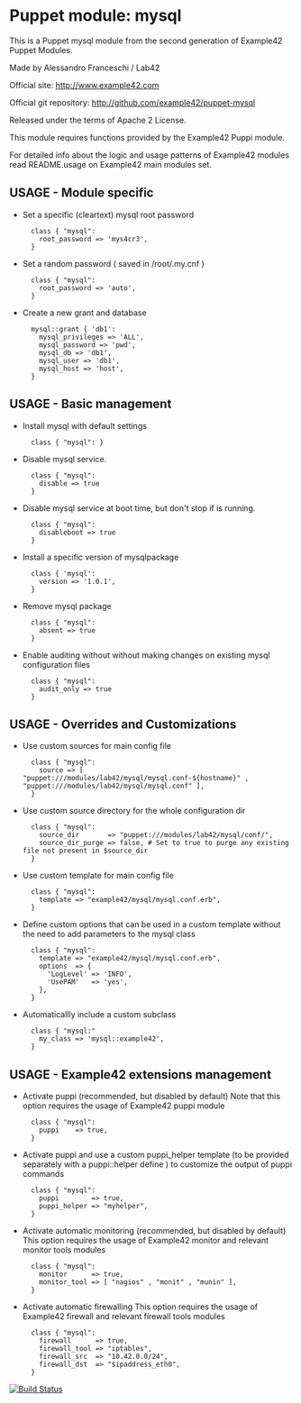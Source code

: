 # Puppet module: mysql

This is a Puppet mysql module from the second generation of Example42 Puppet Modules.

Made by Alessandro Franceschi / Lab42

Official site: http://www.example42.com

Official git repository: http://github.com/example42/puppet-mysql

Released under the terms of Apache 2 License.

This module requires functions provided by the Example42 Puppi module.

For detailed info about the logic and usage patterns of Example42 modules read README.usage on Example42 main modules set.

## USAGE - Module specific

* Set a specific (cleartext) mysql root password

        class { "mysql":
          root_password => 'mys4cr3',
        }

* Set a random password ( saved in /root/.my.cnf )

        class { "mysql":
          root_password => 'auto',          
        }

* Create a new grant and database

        mysql::grant { 'db1':
          mysql_privileges => 'ALL',
          mysql_password => 'pwd',
          mysql_db => 'db1',
          mysql_user => 'db1',
          mysql_host => 'host',
        }


## USAGE - Basic management

* Install mysql with default settings

        class { "mysql": }

* Disable mysql service.

        class { "mysql":
          disable => true
        }

* Disable mysql service at boot time, but don't stop if is running.

        class { "mysql":
          disableboot => true
        }

* Install a specific version of mysqlpackage

        class { 'mysql':
          version => '1.0.1',
        }

* Remove mysql package

        class { "mysql":
          absent => true
        }

* Enable auditing without without making changes on existing mysql configuration files

        class { "mysql":
          audit_only => true
        }


## USAGE - Overrides and Customizations
* Use custom sources for main config file 

        class { "mysql":
          source => [ "puppet:///modules/lab42/mysql/mysql.conf-${hostname}" , "puppet:///modules/lab42/mysql/mysql.conf" ], 
        }


* Use custom source directory for the whole configuration dir

        class { "mysql":
          source_dir       => "puppet:///modules/lab42/mysql/conf/",
          source_dir_purge => false, # Set to true to purge any existing file not present in $source_dir
        }

* Use custom template for main config file 

        class { "mysql":
          template => "example42/mysql/mysql.conf.erb",      
        }

* Define custom options that can be used in a custom template without the
  need to add parameters to the mysql class

        class { "mysql":
          template => "example42/mysql/mysql.conf.erb",    
          options  => {
            'LogLevel' => 'INFO',
            'UsePAM'   => 'yes',
          },
        }

* Automaticallly include a custom subclass

        class { "mysql:"
          my_class => 'mysql::example42',
        }


## USAGE - Example42 extensions management 
* Activate puppi (recommended, but disabled by default)
  Note that this option requires the usage of Example42 puppi module

        class { "mysql": 
          puppi    => true,
        }

* Activate puppi and use a custom puppi_helper template (to be provided separately with
  a puppi::helper define ) to customize the output of puppi commands 

        class { "mysql":
          puppi        => true,
          puppi_helper => "myhelper", 
        }

* Activate automatic monitoring (recommended, but disabled by default)
  This option requires the usage of Example42 monitor and relevant monitor tools modules

        class { "mysql":
          monitor      => true,
          monitor_tool => [ "nagios" , "monit" , "munin" ],
        }

* Activate automatic firewalling 
  This option requires the usage of Example42 firewall and relevant firewall tools modules

        class { "mysql":       
          firewall      => true,
          firewall_tool => "iptables",
          firewall_src  => "10.42.0.0/24",
          firewall_dst  => "$ipaddress_eth0",
        }



[![Build Status](https://travis-ci.org/example42/puppet-mysql.png?branch=master)](https://travis-ci.org/example42/puppet-mysql)
